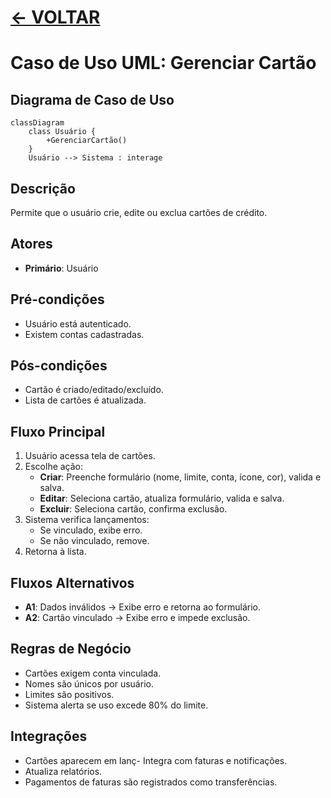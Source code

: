 # [ <- VOLTAR](../../README.md)

# Caso de Uso UML: Gerenciar Cartão

## Diagrama de Caso de Uso

```mermaid
classDiagram
    class Usuário {
        +GerenciarCartão()
    }
    Usuário --> Sistema : interage
```

## Descrição

Permite que o usuário crie, edite ou exclua cartões de crédito.

## Atores

- **Primário**: Usuário

## Pré-condições

- Usuário está autenticado.
- Existem contas cadastradas.

## Pós-condições

- Cartão é criado/editado/excluído.
- Lista de cartões é atualizada.

## Fluxo Principal

1. Usuário acessa tela de cartões.
2. Escolhe ação:
   - **Criar**: Preenche formulário (nome, limite, conta, ícone, cor), valida e salva.
   - **Editar**: Seleciona cartão, atualiza formulário, valida e salva.
   - **Excluir**: Seleciona cartão, confirma exclusão.
3. Sistema verifica lançamentos:
   - Se vinculado, exibe erro.
   - Se não vinculado, remove.
4. Retorna à lista.

## Fluxos Alternativos

- **A1**: Dados inválidos → Exibe erro e retorna ao formulário.
- **A2**: Cartão vinculado → Exibe erro e impede exclusão.

## Regras de Negócio

- Cartões exigem conta vinculada.
- Nomes são únicos por usuário.
- Limites são positivos.
- Sistema alerta se uso excede 80% do limite.

## Integrações

- Cartões aparecem em lanç- Integra com faturas e notificações.
- Atualiza relatórios.
- Pagamentos de faturas são registrados como transferências.
